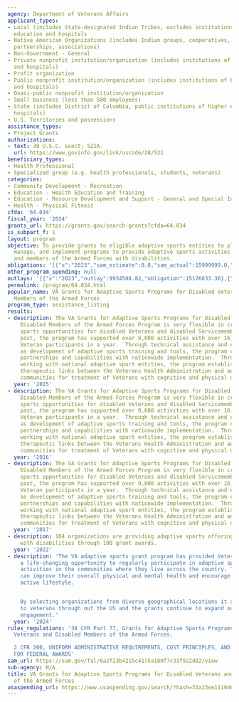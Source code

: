 ```yaml
---
agency: Department of Veterans Affairs
applicant_types:
- Local (includes State-designated Indian Tribes, excludes institutions of higher
  education and hospitals
- Native American Organizations (includes Indian groups, cooperatives, corporations,
  partnerships, associations)
- Non-Government - General
- Private nonprofit institution/organization (includes institutions of higher education
  and hospitals)
- Profit organization
- Public nonprofit institution/organization (includes institutions of higher education
  and hospitals)
- Quasi-public nonprofit institution/organization
- Small business (less than 500 employees)
- State (includes District of Columbia, public institutions of higher education and
  hospitals)
- U.S. Territories and possessions
assistance_types:
- Project Grants
authorizations:
- text: 38 U.S.C. &sect; 521A.
  url: https://www.govinfo.gov/link/uscode/38/521
beneficiary_types:
- Health Professional
- Specialized group (e.g. health professionals, students, veterans)
categories:
- Community Development - Recreation
- Education - Health Education and Training
- Education - Resource Development and Support - General and Special Interest Organizations
- Health - Physical Fitness
cfda: '64.034'
fiscal_year: '2024'
grants_url: https://grants.gov/search-grants?cfda=64.034
is_subpart_f: 1
layout: program
objective: To provide grants to eligible adaptive sports entities to plan, develop,
  manage, and implement programs to provide adaptive sports activities for Veterans
  and members of the Armed Forces with disabilities.
obligations: '[{"x":"2023","sam_estimate":0.0,"sam_actual":15999999.0,"usa_spending_actual":13350181.48},{"x":"2024","sam_estimate":0.0,"sam_actual":15999999.0,"usa_spending_actual":13304579.04},{"x":"2025","sam_estimate":0.0,"sam_actual":16000000.0,"usa_spending_actual":0.0}]'
other_program_spending: null
outlays: '[{"x":"2023","outlay":9934508.82,"obligation":15176633.36},{"x":"2024","outlay":0.0,"obligation":15999758.18},{"x":"2025","outlay":0.0,"obligation":0.0}]'
permalink: /program/64.034.html
popular_name: VA Grants for Adaptive Sports Programs for Disabled Veterans and Disabled
  Members of the Armed Forces
program_type: assistance_listing
results:
- description: The VA Grants for Adaptive Sports Programs for Disabled Veterans and
    Disabled Members of the Armed Forces Program is very flexible in creating adaptive
    sports opportunities for disabled Veterans and disabled Servicemembers.  In the
    past, the program has supported over 9,000 activities with over 16,000 unique
    Veteran participants in a year.  Through technical assistance and events such
    as development of adaptive sports training and tools, the program created new
    partnerships and capabilities with nationwide implementation.  Through initiatives
    working with national adaptive sport entities, the program established new comprehensive
    therapeutic links between the Veterans Health Administration and adaptive sport
    communities for treatment of Veterans with cognitive and physical disabilities.
  year: '2015'
- description: The VA Grants for Adaptive Sports Programs for Disabled Veterans and
    Disabled Members of the Armed Forces Program is very flexible in creating adaptive
    sports opportunities for disabled Veterans and disabled Servicemembers.  In the
    past, the program has supported over 9,000 activities with over 16,000 unique
    Veteran participants in a year.  Through technical assistance and events such
    as development of adaptive sports training and tools, the program created new
    partnerships and capabilities with nationwide implementation.  Through initiatives
    working with national adaptive sport entities, the program established new comprehensive
    therapeutic links between the Veterans Health Administration and adaptive sport
    communities for treatment of Veterans with cognitive and physical disabilities.
  year: '2016'
- description: The VA Grants for Adaptive Sports Programs for Disabled Veterans and
    Disabled Members of the Armed Forces Program is very flexible in creating adaptive
    sports opportunities for disabled Veterans and disabled Servicemembers.  In the
    past, the program has supported over 9,000 activities with over 16,000 unique
    Veteran participants in a year.  Through technical assistance and events such
    as development of adaptive sports training and tools, the program created new
    partnerships and capabilities with nationwide implementation.  Through initiatives
    working with national adaptive sport entities, the program established new comprehensive
    therapeutic links between the Veterans Health Administration and adaptive sport
    communities for treatment of Veterans with cognitive and physical disabilities.
  year: '2017'
- description: 104 organizations are providing adaptive sports offerings to Veterans
    with disabilities through 108 grant awards.
  year: '2022'
- description: 'The VA adaptive sports grant program has provided Veterans with disabilities
    a life-changing opportunity to regularly participate in adaptive sports and recreational
    activities in the communities where they live across the country. These opportunities
    can improve their overall physical and mental health and encourage a healthy and
    active lifestyle.


    By selecting organizations from diverse geographical locations it allows accessibility
    to veterans through out the US and the grants continue to expand outreach and
    engagement.'
  year: '2024'
rules_regulations: '38 CFR Part 77, Grants for Adaptive Sports Programs for Disabled
  Veterans and Disabled Members of the Armed Forces.

  2 CFR 200, UNIFORM ADMINISTRATIVE REQUIREMENTS, COST PRINCIPLES, AND AUDIT REQUIREMENTS
  FOR FEDERAL AWARDS'
sam_url: https://sam.gov/fal/6a2f23b4215c4175a180f7c33f922d82/view
sub-agency: N/A
title: VA Grants for Adaptive Sports Programs for Disabled Veterans and Disabled Members
  of the Armed Forces
usaspending_url: https://www.usaspending.gov/search/?hash=33a23ee111946c41b7fa1c1fc7d88ada
---
```

